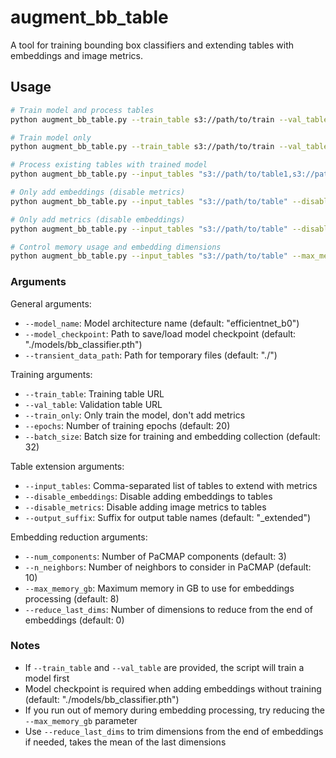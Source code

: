 # augment_bb_table

A tool for training bounding box classifiers and extending tables with embeddings and image metrics.

## Usage

```bash
# Train model and process tables
python augment_bb_table.py --train_table s3://path/to/train --val_table s3://path/to/val

# Train model only
python augment_bb_table.py --train_table s3://path/to/train --val_table s3://path/to/val --train_only

# Process existing tables with trained model
python augment_bb_table.py --input_tables "s3://path/to/table1,s3://path/to/table2"

# Only add embeddings (disable metrics)
python augment_bb_table.py --input_tables "s3://path/to/table" --disable_metrics

# Only add metrics (disable embeddings)
python augment_bb_table.py --input_tables "s3://path/to/table" --disable_embeddings

# Control memory usage and embedding dimensions
python augment_bb_table.py --input_tables "s3://path/to/table" --max_memory_gb 16 --reduce_last_dims 1
```

### Arguments

General arguments:

- `--model_name`: Model architecture name (default: "efficientnet_b0")
- `--model_checkpoint`: Path to save/load model checkpoint (default: "./models/bb_classifier.pth")
- `--transient_data_path`: Path for temporary files (default: "./")

Training arguments:

- `--train_table`: Training table URL
- `--val_table`: Validation table URL
- `--train_only`: Only train the model, don't add metrics
- `--epochs`: Number of training epochs (default: 20)
- `--batch_size`: Batch size for training and embedding collection (default: 32)

Table extension arguments:

- `--input_tables`: Comma-separated list of tables to extend with metrics
- `--disable_embeddings`: Disable adding embeddings to tables
- `--disable_metrics`: Disable adding image metrics to tables
- `--output_suffix`: Suffix for output table names (default: "_extended")

Embedding reduction arguments:

- `--num_components`: Number of PaCMAP components (default: 3)
- `--n_neighbors`: Number of neighbors to consider in PaCMAP (default: 10)
- `--max_memory_gb`: Maximum memory in GB to use for embeddings processing (default: 8)
- `--reduce_last_dims`: Number of dimensions to reduce from the end of embeddings (default: 0)

### Notes

- If `--train_table` and `--val_table` are provided, the script will train a model first
- Model checkpoint is required when adding embeddings without training (default: "./models/bb_classifier.pth")
- If you run out of memory during embedding processing, try reducing the `--max_memory_gb` parameter
- Use `--reduce_last_dims` to trim dimensions from the end of embeddings if needed, takes the mean of the last dimensions
